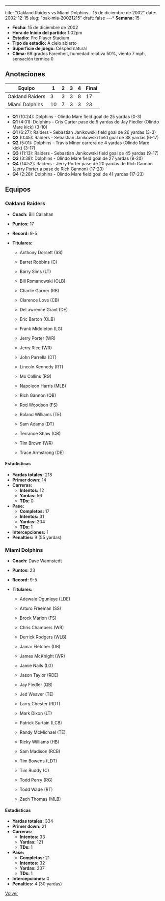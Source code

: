---
title: "Oakland Raiders vs Miami Dolphins - 15 de diciembre de 2002"
date: 2002-12-15
slug: "oak-mia-20021215"
draft: false
---* **Semana:** 15
* **Fecha:** 15 de diciembre de 2002
* **Hora de Inicio del partido:** 1:02pm
* **Estadio:** Pro Player Stadium
* **Tipo de estadio:** A cielo abierto
* **Superficie de juego:** Césped natural
* **Clima:** 66 grados Farenheit, humedad relativa 50%, viento 7 mph, sensación térmica 0




## Anotaciones
| Equipo | 1 | 2 | 3 | 4 | Final |
|--------|---|---|---|---|-------|
| Oakland Raiders  | 3 | 3 | 3 | 8  | 17 |
| Miami Dolphins  | 10 | 7 | 3 | 3  | 23 |
* **Q1** (10:24): Dolphins - Olindo Mare field goal de 25 yardas (0-3)
* **Q1** (4:01): Dolphins - Cris Carter pase de 5 yardas de Jay Fiedler (Olindo Mare kick) (3-10)
* **Q1** (6:27): Raiders - Sebastian Janikowski field goal de 26 yardas (3-3)
* **Q2** (0:45): Raiders - Sebastian Janikowski field goal de 38 yardas (6-17)
* **Q2** (5:01): Dolphins - Travis Minor carrera de 4 yardas (Olindo Mare kick) (3-17)
* **Q3** (11:13): Raiders - Sebastian Janikowski field goal de 45 yardas (9-17)
* **Q3** (3:38): Dolphins - Olindo Mare field goal de 27 yardas (9-20)
* **Q4** (14:52): Raiders - Jerry Porter pase de 20 yardas de Rich Gannon (Jerry Porter a pase de Rich Gannon) (17-20)
* **Q4** (2:28): Dolphins - Olindo Mare field goal de 41 yardas (17-23)


## Equipos


### Oakland Raiders
* **Coach:** Bill Callahan
* **Puntos:** 17
* **Record:** 9-5
* **Titulares:** 

  * Anthony Dorsett (SS) 

  * Barret Robbins (C) 

  * Barry Sims (LT) 

  * Bill Romanowski (OLB) 

  * Charlie Garner (RB) 

  * Clarence Love (CB) 

  * DeLawrence Grant (DE) 

  * Eric Barton (OLB) 

  * Frank Middleton (LG) 

  * Jerry Porter (WR) 

  * Jerry Rice (WR) 

  * John Parrella (DT) 

  * Lincoln Kennedy (RT) 

  * Mo Collins (RG) 

  * Napoleon Harris (MLB) 

  * Rich Gannon (QB) 

  * Rod Woodson (FS) 

  * Roland Williams (TE) 

  * Sam Adams (DT) 

  * Terrance Shaw (CB) 

  * Tim Brown (WR) 

  * Trace Armstrong (DE) 

#### Estadísticas
* **Yardas totales:** 218
* **Primer down:** 14
* **Carreras:**
  * **Intentos:** 12
  * **Yardas:** 56
  * **TDs:** 0
* **Pase:**
  * **Completos:** 17
  * **Intentos:** 31
  * **Yardas:** 204
  * **TDs:** 1
* **Intercepciones:** 1
* **Penalties:** 9 (55 yardas)

### Miami Dolphins
* **Coach:** Dave Wannstedt
* **Puntos:** 23
* **Record:** 9-5
* **Titulares:** 

  * Adewale Ogunleye (LDE) 

  * Arturo Freeman (SS) 

  * Brock Marion (FS) 

  * Chris Chambers (WR) 

  * Derrick Rodgers (WLB) 

  * Jamar Fletcher (DB) 

  * James McKnight (WR) 

  * Jamie Nails (LG) 

  * Jason Taylor (RDE) 

  * Jay Fiedler (QB) 

  * Jed Weaver (TE) 

  * Larry Chester (RDT) 

  * Mark Dixon (LT) 

  * Patrick Surtain (LCB) 

  * Randy McMichael (TE) 

  * Ricky Williams (HB) 

  * Sam Madison (RCB) 

  * Tim Bowens (LDT) 

  * Tim Ruddy (C) 

  * Todd Perry (RG) 

  * Todd Wade (RT) 

  * Zach Thomas (MLB) 

#### Estadísticas
* **Yardas totales:** 334
* **Primer down:** 21
* **Carreras:**
  * **Intentos:** 33
  * **Yardas:** 121
  * **TDs:** 1
* **Pase:**
  * **Completos:** 21
  * **Intentos:** 32
  * **Yardas:** 237
  * **TDs:** 1
* **Intercepciones:** 0
* **Penalties:** 4 (30 yardas)


[Volver](/historia/2002)
